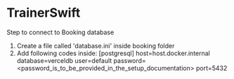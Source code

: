 # TrainerSwift

Step to connect to Booking database
1. Create a file called 'database.ini' inside booking folder
2. Add following codes inside:
    [postgresql]
    host=host.docker.internal
    database=verceldb
    user=default
    password=<password_is_to_be_provided_in_the_setup_documentation>
    port=5432 
    